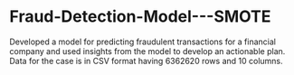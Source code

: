 # Fraud-Detection-Model---SMOTE
Developed a model for predicting fraudulent transactions for a financial company and used insights from the model to develop an actionable plan. Data for the case is in CSV format having 6362620 rows and 10 columns.

